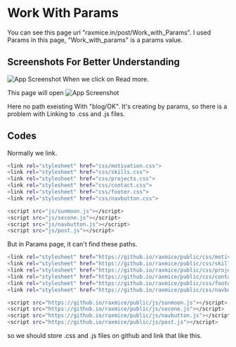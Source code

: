 
# Work With Params

You can see this page url "raxmice.in/post/Work_with_Params". I used Params in this page, "Work_with_params" is a params value.


## Screenshots For Better Understanding

![App Screenshot](https://sangamnayak.github.io/raxmiceportfolio/blog/Work_With_Params/St1.png)
When we click on Read more.

This page will open
![App Screenshot](https://sangamnayak.github.io/raxmiceportfolio/blog/Work_With_Params/Screenshot2.png)

Here no path exeisting With "blog/OK". It's creating by params, so there is a problem with Linking to .css and .js files.
 
## Codes
Normally we link.
```bash
<link rel="stylesheet" href="css/motivation.css">
<link rel="stylesheet" href="css/skills.css">
<link rel="stylesheet" href="css/projects.css">
<link rel="stylesheet" href="css/contact.css">
<link rel="stylesheet" href="css/footer.css">
<link rel="stylesheet" href="css/navbutton.css">

<script src="js/sunmoon.js"></script>
<script src="js/secone.js"></script>
<script src="js/navbutton.js"></script>
<script src="js/post.js"></script>
```

But in Params page, it can't find these paths.

```bash
<link rel="stylesheet" href="https://github.io/raxmice/public/css/motivation.css">
<link rel="stylesheet" href="https://github.io/raxmice/public/css/skills.css">
<link rel="stylesheet" href="https://github.io/raxmice/public/css/projects.css">
<link rel="stylesheet" href="https://github.io/raxmice/public/css/contact.css">
<link rel="stylesheet" href="https://github.io/raxmice/public/css/footer.css">
<link rel="stylesheet" href="https://github.io/raxmice/public/css/navbutton.css">

<script src="https://github.io/raxmice/public/js/sunmoon.js"></script>
<script src="https://github.io/raxmice/public/js/secone.js"></script>
<script src="https://github.io/raxmice/public/js/navbutton.js"></script>
<script src="https://github.io/raxmice/public/js/post.js"></script>
```
so we should store .css and .js files on github and link that like this.
